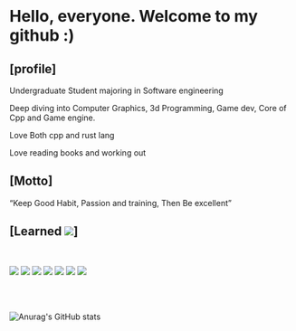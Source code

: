 <br>
<h1>Hello, everyone. Welcome to my github :)</h1>
<h2>[profile]</h2>
<p>Undergraduate Student majoring in Software engineering</p>
<p>Deep diving into Computer Graphics, 3d Programming, Game dev, Core of Cpp and Game engine.</p>
<p>Love Both cpp and rust lang</p>
<p>Love reading books and working out</P>

<h2>[Motto]</h2>
<q>Keep Good Habit, Passion and training, Then Be excellent</q>
<br>

<h2>[Learned <img src="https://img.icons8.com/cotton/30/000000/laptop-coding.png"/>]</h2>
<br>

<img src="https://img.shields.io/badge/JAVASCRIPT-F7DF1E?style=for-the-badge&logo=JavaScript&logoColor=white"/></a>
<img src="https://img.shields.io/badge/TypeScript-007ACC??logo=TypeScript&logoColor=White&style=for-the-badge"/></a>
<img src="https://img.shields.io/badge/-ReactJs-61DAFB?style=for-the-badge&logo=react&logoColor=white"/></a>
<img src="https://img.shields.io/badge/-NodeJs-68A063?style=for-the-badge&logo=node&logoColor=white"/></a>
<img src="https://img.shields.io/badge/rust-black.svg?logo=rust&logoColor=white&style=for-the-badge"/></a>
<img src="https://img.shields.io/badge/-c++-black?logo=c%2B%2B&style=social"/></a>
<img src="https://img.shields.io/badge/unrealengine-%23313131.svg?style=for-the-badge&logo=unrealengine&logoColor=white"/></a>








<br>
<br>

![Anurag's GitHub stats](https://github-readme-stats.vercel.app/api?username=codernineteen&show_icons=true&theme=default)
